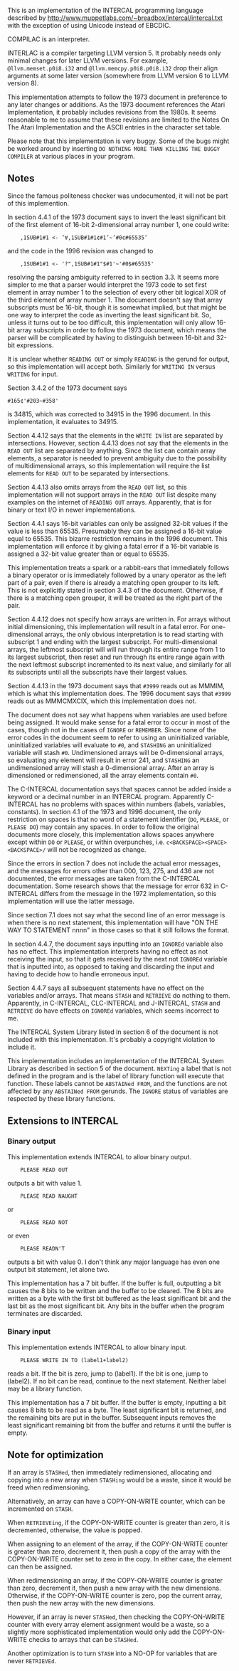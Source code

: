 This is an implementation of the INTERCAL programming language
described by  http://www.muppetlabs.com/~breadbox/intercal/intercal.txt
with the exception of using Unicode instead of EBCDIC.

COMPILAC is an interpreter.

INTERLAC is a compiler targeting LLVM version 5.  It probably needs
only minimal changes for later LLVM versions.  For example,
`@llvm.memset.p0i8.i32` and `@llvm.memcpy.p0i8.p0i8.i32` drop their align
arguments at some later version (somewhere from LLVM version 6 to LLVM
version 8).

This implementation attempts to follow the 1973 document in
preference to any later changes or additions.  As the 1973 document
references the Atari Implementation, it probably includes revisions
from the 1980s.  It seems reasonable to me to assume that these
revisions are limited to the Notes On The Atari Implementation and
the ASCII entries in the character set table.

Please note that this implementation is very buggy.  Some of the bugs
might be worked around by inserting `DO NOTHING MORE THAN KILLING THE
BUGGY COMPILER` at various places in your program.

Notes
-----
Since the famous politeness checker was undocumented, it will not be
part of this implemention.

In section 4.4.1 of the 1973 document says
  to invert the least significant bit of the first element of 16-bit
  2-dimensional array number 1, one could write:
```
    ,1SUB#1#1 <- ’∀,1SUB#1#1¢#1’~’#0¢#65535’
```
and the code in the 1996 revision was changed to
```
    ,1SUB#1#1 <- '?",1SUB#1#1"$#1'~'#0$#65535'
```
resolving the parsing ambiguity referred to in section 3.3.  It seems
more simpler to me that a parser would interpret the 1973 code to set
first element in array number 1 to the selection of every other bit
logical XOR of the third element of array number 1.  The document doesn't
say that array subscripts must be 16-bit, though it is somewhat implied,
but that might be one way to interpret the code as inverting the least
significant bit.  So, unless it turns out to be too difficult, this
implementation will only allow 16-bit array subscripts in order to follow
the 1973 document, which means the parser will be complicated by having
to distinguish between 16-bit and 32-bit expressions.

It is unclear whether `READING OUT` or simply `READING` is the gerund for
output, so this implementation will accept both.  Similarly for
`WRITING IN` versus `WRITING` for input.

Section 3.4.2 of the 1973 document says
```
#165¢'#203~#358'
```
is 34815, which was corrected to 34915 in the 1996 document.  In this
implementation, it evaluates to 34915.

Section 4.4.12 says that the elements in the `WRITE IN` list are separated
by intersections.  However, section 4.4.13 does not say that the elements
in the `READ OUT` list are separated by anything.  Since the list can
contain array elements, a separator is needed to prevent ambiguity
due to the possibility of multidimensional arrays, so this implementation
will require the list elements for `READ OUT` to be separated by
intersections.

Section 4.4.13 also omits arrays from the `READ OUT` list, so this
implementation will not support arrays in the `READ OUT` list despite many
examples on the internet of `READING OUT` arrays.  Apparently, that is
for binary or text I/O in newer implementations.

Section 4.4.1 says 16-bit variables can only be assigned 32-bit values if
the value is less than 65535.  Presumably they can be assigned a 16-bit
value equal to 65535.  This bizarre restriction remains in the 1996
document.  This implementation will enforce it by giving a fatal error
if a 16-bit variable is assigned a 32-bit value greater than or equal to
65535.

This implementation treats a spark or a rabbit-ears that immediately
follows a binary operator or is immediately followed by a unary operator
as the left part of a pair, even if there is already a matching open
grouper to its left.  This is not explicitly stated in section 3.4.3 of
the document.  Otherwise, if there is a matching open grouper, it will be
treated as the right part of the pair.

Section 4.4.12 does not specify how arrays are written in.  For
arrays without initial dimensioning, this implementation will result in
a fatal error.  For one-dimensional arrays, the only obvious
interpretation is to read starting with subscript 1 and ending with the
largest subscript.  For multi-dimensional arrays, the leftmost subscript
will will run through its entire range from 1 to its largest subscript,
then reset and run through its entire range again with the next leftmost
subscript incremented to its next value, and similarly for all its
subscripts until all the subscripts have their largest values.

Section 4.4.13 in the 1973 document says that `#3999` reads out as MMMIM,
which is what this implementation does.  The 1996 document says that
`#3999` reads out as MMMCMXCIX, which this implementation does not.

The document does not say what happens when variables are used before
being assigned.  It would make sense for a fatal error to occur in
most of the cases, though not in the cases of `IGNORE` or `REMEMBER`.
Since none of the error codes in the document seem to refer to using an
uninitialized variable, uninitialized variables will evaluate to `#0`,
and `STASHING` an uninitialized variable will stash `#0`.  Undimensioned
arrays will be 0-dimensional arrays, so evaluating any element will result
in error 241, and `STASHING` an undimensioned array will stash a
0-dimensional array.  After an array is dimensioned or redimensioned, all
the array elements contain `#0`.

The C-INTERCAL documentation says that spaces cannot be added inside a
keyword or a decimal number in an INTERCAL program.  Apparently C-INTERCAL
has no problems with spaces within numbers (labels, variables, constants).
In section 4.1 of the 1973 and 1996 document, the only restriction on spaces
is that no word of a statement identifier (`DO`, `PLEASE`, or `PLEASE DO`)
may contain any spaces.  In order to follow the original documents more
closely, this implementation allows spaces anywhere except within `DO` or
`PLEASE`, or within overpunches, i.e. `c<BACKSPACE><SPACE><BACKSPACE>/`
will not be recognized as change.

Since the errors in section 7 does not include the actual error messages,
and the messages for errors other than 000, 123, 275, and 436 are not
documented, the error messages are taken from the C-INTERCAL documentation.
Some research shows that the message for error 632 in C-INTERCAL differs
from the message in the 1972 implementation, so this implementation will use
the latter message.

Since section 7.1 does not say what the second line of an error message is
when there is no next statement, this implementation will have "ON THE
WAY TO STATEMENT nnnn" in those cases so that it still follows the format.

In section 4.4.7, the document says inputting into an `IGNOREd` variable
also has no effect.  This implementation interprets having no effect as
not receiving the input, so that it gets received by the next not `IGNOREd`
variable that is inputted into, as opposed to taking and discarding the
input and having to decide how to handle erroneous input.

Section 4.4.7 says all subsequent statements have no effect on the
variables and/or arrays.  That means `STASH` and `RETRIEVE` do nothing to
them.  Apparently, in C-INTERCAL, CLC-INTERCAL and J-INTERCAL, `STASH` and
`RETRIEVE` do have effects on `IGNOREd` variables, which seems incorrect to
me.

The INTERCAL System Library listed in section 6 of the document is not
included with this implementation.  It's probably a copyright violation to
include it.

This implementation includes an implementation of the INTERCAL System
Library as described in section 5 of the document.  `NEXTing` a label that
is not defined in the program and is the label of library function will
execute that function.  These labels cannot be `ABSTAINed FROM`, and the
functions are not affected by any `ABSTAINed FROM` gerunds.  The `IGNORE`
status of variables are respected by these library functions.

Extensions to INTERCAL
----------------------
### Binary output
This implementation extends INTERCAL to allow binary output.
```
    PLEASE READ OUT
```
outputs a bit with value 1.

```
    PLEASE READ NAUGHT
```
or
```
    PLEASE READ NOT
```
or even
```
    PLEASE READN'T
```
outputs a bit with value 0.  I don't think any major language has even one
output bit statement, let alone two.

This implementation has a 7 bit buffer.  If the buffer is full, outputting
a bit causes the 8 bits to be written and the buffer to be cleared.  The
8 bits are written as a byte with the first bit buffered as the least
significant bit and the last bit as the most significant bit.  Any bits in
the buffer when the program terminates are discarded.

### Binary input
This implementation extends INTERCAL to allow binary input.
```
    PLEASE WRITE IN TO (label1+label2)
```
reads a bit.  If the bit is zero, jump to (label1).  If the bit is one,
jump to (label2).  If no bit can be read, continue to the next statement.
Neither label may be a library function.

This implementation has a 7 bit buffer.  If the buffer is empty, inputting
a bit causes 8 bits to be read as a byte.  The least significant bit is
returned, and the remaining bits are put in the buffer.  Subsequent inputs
removes the least significant remaining bit from the buffer and returns it
until the buffer is empty.

Note for optimization
---------------------
If an array is `STASHed`, then immediately redimensioned, allocating and
copying into a new array when `STASHing` would be a waste, since it would
be freed when redimensioning.

Alternatively, an array can have a COPY-ON-WRITE counter, which can be
incremented on `STASH`.

When `RETRIEVEing`, if the COPY-ON-WRITE counter is greater than zero, it is
decremented, otherwise, the value is popped.

When assigning to an element of the array, if the COPY-ON-WRITE counter is
greater than zero, decrement it, then push a copy of the array with the
COPY-ON-WRITE counter set to zero in the copy.  In either case, the element
can then be assigned.

When redimensioning an array, if the COPY-ON-WRITE counter is greater than
zero, decrement it, then push a new array with the new dimensions.  Otherwise,
if the COPY-ON-WRITE counter is zero, pop the current array, then push the
new array with the new dimensions.

However, if an array is never `STASHed`, then checking the COPY-ON-WRITE
counter with every array element assignment would be a waste, so a slightly
more sophisticated implementation would only add the COPY-ON-WRITE checks
to arrays that can be `STASHed`.

Another optimization is to turn `STASH` into a NO-OP for variables that are
never `RETRIEVEd`.
